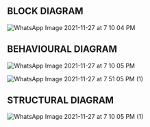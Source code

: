 ## BLOCK DIAGRAM

![WhatsApp Image 2021-11-27 at 7 10 04 PM](https://user-images.githubusercontent.com/94118694/143685072-c55e7d77-4f03-4208-bfa2-55423d5cf443.jpeg)

## BEHAVIOURAL DIAGRAM

![WhatsApp Image 2021-11-27 at 7 10 05 PM](https://user-images.githubusercontent.com/94118694/143685121-d200e68a-30c3-4f9f-8fac-34a8a54bb497.jpeg)

![WhatsApp Image 2021-11-27 at 7 51 05 PM (1)](https://user-images.githubusercontent.com/94118694/143846175-2d7f3bcf-6bdd-4fbe-b5a9-e7d4ac018b11.jpeg)


## STRUCTURAL DIAGRAM

![WhatsApp Image 2021-11-27 at 7 10 05 PM (1)](https://user-images.githubusercontent.com/94118694/143685126-90f3439a-a8f1-44bd-8930-aba82f8a0e36.jpeg)





